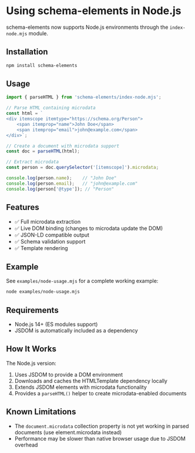 # Using schema-elements in Node.js

schema-elements now supports Node.js environments through the `index-node.mjs` module.

## Installation

```bash
npm install schema-elements
```

## Usage

```javascript
import { parseHTML } from 'schema-elements/index-node.mjs';

// Parse HTML containing microdata
const html = `
<div itemscope itemtype="https://schema.org/Person">
    <span itemprop="name">John Doe</span>
    <span itemprop="email">john@example.com</span>
</div>`;

// Create a document with microdata support
const doc = parseHTML(html);

// Extract microdata
const person = doc.querySelector('[itemscope]').microdata;

console.log(person.name);    // "John Doe"
console.log(person.email);   // "john@example.com"
console.log(person['@type']); // "Person"
```

## Features

- ✅ Full microdata extraction
- ✅ Live DOM binding (changes to microdata update the DOM)
- ✅ JSON-LD compatible output
- ✅ Schema validation support
- ✅ Template rendering

## Example

See `examples/node-usage.mjs` for a complete working example:

```bash
node examples/node-usage.mjs
```

## Requirements

- Node.js 14+ (ES modules support)
- JSDOM is automatically included as a dependency

## How It Works

The Node.js version:
1. Uses JSDOM to provide a DOM environment
2. Downloads and caches the HTMLTemplate dependency locally
3. Extends JSDOM elements with microdata functionality
4. Provides a `parseHTML()` helper to create microdata-enabled documents

## Known Limitations

- The `document.microdata` collection property is not yet working in parsed documents (use element.microdata instead)
- Performance may be slower than native browser usage due to JSDOM overhead